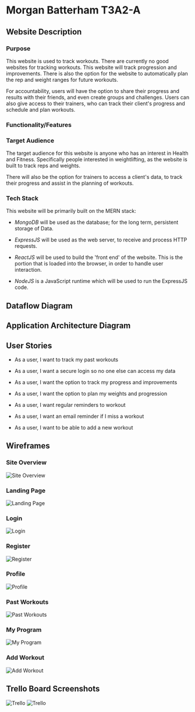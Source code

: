 # Morgan Batterham T3A2-A

## Website Description

### Purpose

This website is used to track workouts. There are currently no good websites for tracking workouts. This website will track progression and improvements. There is also the option for the website to automatically plan the rep and weight ranges for future workouts.

For accountability, users will have the option to share their progress and results with their friends, and even create groups and challenges. Users can also give access to their trainers, who can track their client's progress and schedule and plan workouts.

### Functionality/Features



### Target Audience

The target audience for this website is anyone who has an interest in Health and Fitness. Specifically people interested in weightlifting, as the website is built to track reps and weights.

There will also be the option for trainers to access a client's data, to track their progress and assist in the planning of workouts. 

### Tech Stack

This website will be primarily built on the MERN stack:

- *MongoDB* will be used as the database; for the long term, persistent storage of Data.

- *ExpressJS* will be used as the web server, to receive and process HTTP requests.

- *ReactJS* will be used to build the 'front end' of the website. This is the portion that is loaded into the browser, in order to handle user interaction.

- *NodeJS* is a JavaScript runtime which will be used to run the ExpressJS code.

## Dataflow Diagram

## Application Architecture Diagram

## User Stories

- As a user, I want to track my past workouts

- As a user, I want a secure login so no one else can access my data

- As a user, I want the option to track my progress and improvements

- As a user, I want the option to plan my weights and progression

- As a user, I want regular reminders to workout

- As a user, I want an email reminder if I miss a workout

- As a user, I want to be able to add a new workout

## Wireframes

### Site Overview
![Site Overview](docs/WF1.png)
### Landing Page
![Landing Page](docs/WF2.png)
### Login
![Login](docs/WF3.png)
### Register
![Register](docs/WF4.png)
### Profile
![Profile](docs/WF5.png)
### Past Workouts
![Past Workouts](docs/WF6.png)
### My Program
![My Program](docs/WF7.png)
### Add Workout
![Add Workout](docs/WF7.png)

## Trello Board Screenshots

![Trello](docs/TB1.png)
![Trello](docs/TB2.png)